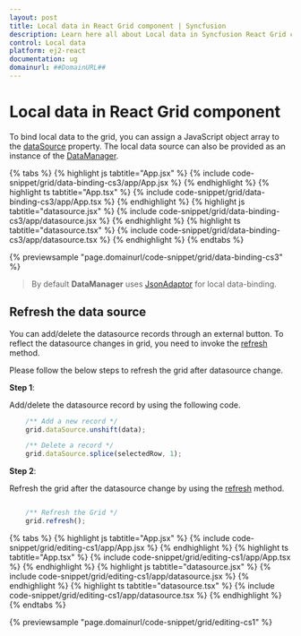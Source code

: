 ```yaml
---
layout: post
title: Local data in React Grid component | Syncfusion
description: Learn here all about Local data in Syncfusion React Grid component of Syncfusion Essential JS 2 and more.
control: Local data 
platform: ej2-react
documentation: ug
domainurl: ##DomainURL##
---
```


# Local data in React Grid component

To bind local data to the grid, you can assign a JavaScript object array to the [dataSource](https://ej2.syncfusion.com/react/documentation/api/grid/#datasource) property.
The local data source can also be provided as an instance of the [DataManager](https://ej2.syncfusion.com/react/documentation/data/getting-started/).

{% tabs %}
{% highlight js tabtitle="App.jsx" %}
{% include code-snippet/grid/data-binding-cs3/app/App.jsx %}
{% endhighlight %}
{% highlight ts tabtitle="App.tsx" %}
{% include code-snippet/grid/data-binding-cs3/app/App.tsx %}
{% endhighlight %}
{% highlight js tabtitle="datasource.jsx" %}
{% include code-snippet/grid/data-binding-cs3/app/datasource.jsx %}
{% endhighlight %}
{% highlight ts tabtitle="datasource.tsx" %}
{% include code-snippet/grid/data-binding-cs3/app/datasource.tsx %}
{% endhighlight %}
{% endtabs %}

 {% previewsample "page.domainurl/code-snippet/grid/data-binding-cs3" %}

> By default **DataManager** uses [JsonAdaptor](https://ej2.syncfusion.com/react/documentation/data/adaptors/#json-adaptor) for local data-binding.

## Refresh the data source

You can add/delete the datasource records through an external button. To reflect the datasource changes in grid, you need to invoke the [refresh](https://ej2.syncfusion.com/react/documentation/api/grid/#refresh) method.

Please follow the below steps to refresh the grid after datasource change.

**Step 1**:

Add/delete the datasource record by using the following code.

```ts
    /** Add a new record */
    grid.dataSource.unshift(data);

    /** Delete a record */
    grid.dataSource.splice(selectedRow, 1);

```

**Step 2**:

Refresh the grid after the datasource change by using the [refresh](https://ej2.syncfusion.com/react/documentation/api/grid/#refresh) method.

```ts

    /** Refresh the Grid */
    grid.refresh();

```

{% tabs %}
{% highlight js tabtitle="App.jsx" %}
{% include code-snippet/grid/editing-cs1/app/App.jsx %}
{% endhighlight %}
{% highlight ts tabtitle="App.tsx" %}
{% include code-snippet/grid/editing-cs1/app/App.tsx %}
{% endhighlight %}
{% highlight js tabtitle="datasource.jsx" %}
{% include code-snippet/grid/editing-cs1/app/datasource.jsx %}
{% endhighlight %}
{% highlight ts tabtitle="datasource.tsx" %}
{% include code-snippet/grid/editing-cs1/app/datasource.tsx %}
{% endhighlight %}
{% endtabs %}

 {% previewsample "page.domainurl/code-snippet/grid/editing-cs1" %}